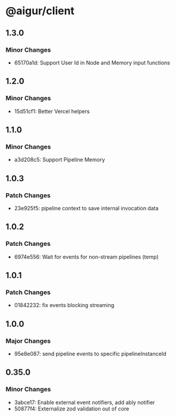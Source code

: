 # @aigur/client

## 1.3.0

### Minor Changes

- 65170a1d: Support User Id in Node and Memory input functions

## 1.2.0

### Minor Changes

- 15d51cf1: Better Vercel helpers

## 1.1.0

### Minor Changes

- a3d208c5: Support Pipeline Memory

## 1.0.3

### Patch Changes

- 23e925f5: pipeline context to save internal invocation data

## 1.0.2

### Patch Changes

- 6974e556: Wait for events for non-stream pipelines (temp)

## 1.0.1

### Patch Changes

- 01842232: fix events blocking streaming

## 1.0.0

### Major Changes

- 95e8e087: send pipeline events to specific pipelineInstanceId

## 0.35.0

### Minor Changes

- 3abce17: Enable external event notifiers, add ably notifier
- 50877f4: Externalize zod validation out of core
